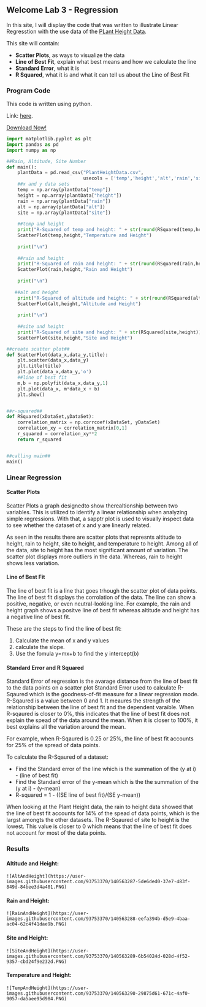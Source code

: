 ## Welcome Lab 3 - Regression

In this site, I will display the code that was written to illustrate Linear Regresstion with the use
data of the [PLant Height Data](https://docs.google.com/spreadsheets/d/1bTjiX7XfyHbT3Qx0Jgwor96Vze8POf5g6epJY8epX6Q/edit?usp=sharing).

This site will contain:
- **Scatter Plots**, as ways to visualize the data
- **Line of Best Fit**, explain what best means and how we calculate the line 
- **Standard Error**, what it is
- **R Squared**, what it is and what it can tell us about the Line of Best Fit


### Program Code

This code is written using python. 

Link: [here](https://github.com/mlmarteja/Lab-3---Regression/blob/master/Plant%20Height%20Data.ipynb).

[Download Now!](https://github.com/mlmarteja/Lab-3---Regression/files/7488389/PlantHeightData.zip)

```python
import matplotlib.pyplot as plt
import pandas as pd
import numpy as np

##Rain, Altitude, Site Number
def main():
    plantData = pd.read_csv("PlantHeightData.csv", 
                            usecols = ['temp','height','alt','rain','site'])
    ##x and y data sets
    temp = np.array(plantData["temp"])
    height = np.array(plantData["height"])
    rain = np.array(plantData["rain"])
    alt = np.array(plantData["alt"])
    site = np.array(plantData["site"])
    
    ##temp and height 
    print("R-Squared of temp and height: " + str(round(RSquared(temp,height),4)))
    ScatterPlot(temp,height,"Temperature and Height")
    
    print("\n")
    
    ##rain and height
    print("R-Squared of rain and height: " + str(round(RSquared(rain,height),4)))
    ScatterPlot(rain,height,"Rain and Height")
    
    print("\n")
    
   ##alt and height
    print("R-Squared of altitude and height: " + str(round(RSquared(alt,height),4)))
    ScatterPlot(alt,height,"Altitude and Height")
    
    print("\n")
    
    ##site and height  
    print("R-Squared of site and height: " + str(RSquared(site,height)))
    ScatterPlot(site,height,"Site and Height")

##create scatter plot##
def ScatterPlot(data_x,data_y,title):
    plt.scatter(data_x,data_y)
    plt.title(title)
    plt.plot(data_x,data_y,'o')
    ##line of best fit
    m,b = np.polyfit(data_x,data_y,1)
    plt.plot(data_x, m*data_x + b)
    plt.show()


##r-squared##
def RSquared(xDataSet,yDataSet):
    correlation_matrix = np.corrcoef(xDataSet, yDataSet)
    correlation_xy = correlation_matrix[0,1]
    r_squared = correlation_xy**2
    return r_squared


##calling main##
main()
```

### Linear Regression
#### Scatter Plots

Scatter Plots a graph designedto show therealtionship between two variables. This is utilized to identify a linear relationship 
when analyzing simple regressions. With that, a sapptr plot is used to visually inspect data to see whether the dataset of x and
y are linearly related.

As seen in the results there are scatter plots that represnts altitude to height, rain to height, site to height, and temperature to height. Among all of the data, site to height has the most significant amount of variation. The scatter plot displays more outliers in the data. Whereas, rain to height shows less variation.



#### Line of Best Fit
The line of best fit is a line that goes trhough the scatter plot of data points. The line of best fit displays the corrolation of the data. The line can show a positive, negative, or even neutral-looking line. For example, the rain and height graph shows a positve line of best fit whereas altitude and height has a negative line of best fit.

These are the steps to find the line of best fit:
1. Calculate the mean of x and y values
2. calculate the slope.
3. Use the fomula y=mx+b to find the y intercept(b)


#### Standard Error and R Squared
Standard Error of regression is the avarage distance from the line of best fit to the data points on a scatter plot
Standard Error used to calculate R-Sqaured which is the goodness-of-fit measure for a linear regression mode. R-Sqaured is a value between 0 and 1. It meaures the strength of the relationship between the line of best fit and the dependent varaible. When R-sqaured is closer to 0%, this indicates that the line of best fit does not explain the spead of the data around the mean. When it is closer to 100%, it best explains all the variation around the mean.

For example, when R-Sqaured is 0.25 or 25%, the line of best fit accounts for 25% of the spread of data points.

To calculate the R-Sqaured of a dataset:
- Find the Standard error of the line which is the summation of the (y at i) - (line of best fit) 
- Find the Standard error of the y-mean which is the the summation of the (y at i) - (y-mean)
- R-squared = 1 - ((SE line of best fit)/(SE y-mean))

When looking at the Plant Height data, the rain to height data showed that the line of best fit accounts for 14% of the spead of data points, which is the largst amongts the other datasets. The R-Sqaured of site to height is the lowest. This value is closer to 0 which means that the line of best fit does not account for most of the data points.

### Results
#### Altitude and Height:


```
![AltAndHeight](https://user-images.githubusercontent.com/93753370/140563287-5de6ded0-37e7-483f-849d-84bee3d4a401.PNG)
```


#### Rain and Height:
```
![RainAndHeight](https://user-images.githubusercontent.com/93753370/140563288-eefa394b-d5e9-4baa-ac04-62c4f41dae9b.PNG)
```

#### Site and Height:

```
![SiteAndHeight](https://user-images.githubusercontent.com/93753370/140563289-6b54024d-028d-4f52-9357-cbd24f9e232d.PNG)
```

#### Temperature and Height:

```
![TempAndHeight](https://user-images.githubusercontent.com/93753370/140563290-29875d61-671c-4af0-9057-da5aee95d984.PNG)
```



